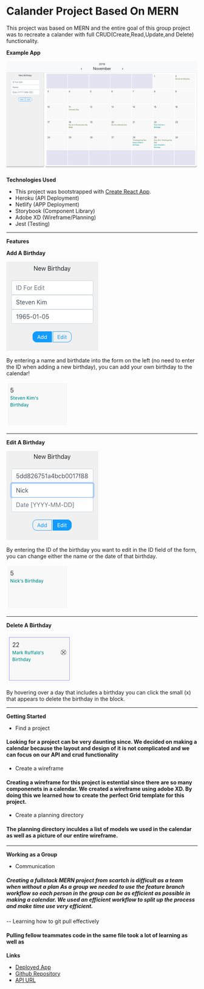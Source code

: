 # Calander Project Based On MERN

This project was based on MERN and the entire goal of this group project was to recreate a calander with full CRUD(Create,Read,Update,and Delete) functionality. 

**Example App**

![Example App](./src/images/preview.png)

**Technologies Used**
- This project was bootstrapped with [Create React App](https://github.com/facebook/create-react-app).
- Heroku (API Deployment)
- Netlify (APP Deployment)
- Storybook (Component Library)
- Adobe XD (Wireframe/Planning)
- Jest (Testing)
---

**Features**

**Add A Birthday**

![Example App](./src/images/addPreview.png)

By entering a name and birthdate into the form on the left (no need to enter the ID when adding a new birthday), you can add your own birthday to the calendar!

![Example App](./src/images/addedBirthday.png)

---

**Edit A Birthday**

![Example App](./src/images/editPreview.png)

By entering the ID of the birthday you want to edit in the ID field of the form, you can change either the name or the date of that birthday.

![Example App](./src/images/editedBirthday.png)

---

**Delete A Birthday**

![Example App](./src/images/deletePreview.png)

By hovering over a day that includes a birthday you can click the small (x) that appears to delete the birthday in the block.

---

**Getting Started**

- Find a project 

#### Looking for a project can be very daunting since. We decided on making a calendar because the layout and design of it is not complicated and we can focus on our API and crud functionality
- Create a wireframe

#### Creating a wireframe for this project is estential since there are so many componenets in a calendar. We created a wireframe using adobe XD. By doing this we learned how to create the perfect Grid template for this project. 

- Create a planning directory

#### The planning directory inculdes a list of models we used in the calendar as well as a picture of our entire wireframe.
---

**Working as a Group**

- Communication

##### Creating a fullstack MERN project from scartch is difficult as a team when without a plan As a group we needed to use the feature branch workflow so each person in the group can be as efficient as possible in making a calendar. We used an efficient workflow to split up the process and make time use very efficient.


-- Learning how to git pull effectively

#### Pulling fellow teammates code in the same file took a lot of learning as well as

**Links**
- [Deployed App](https://5dd8005397f25700083890c9--calanderproject.netlify.com/)
- [Github Repository](https://github.com/nickmckenney/calanderprojectMERN)
- [API URL](https://calendar-api-deploy.herokuapp.com/)
